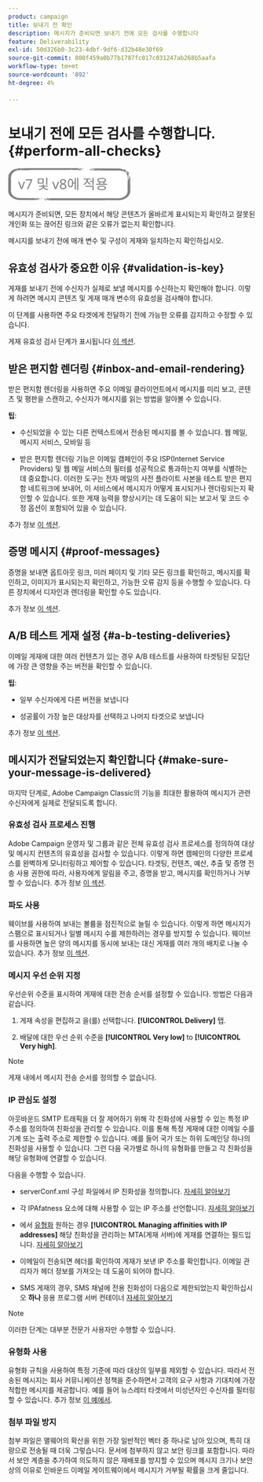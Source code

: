 ```yaml
---
product: campaign
title: 보내기 전 확인
description: 메시지가 준비되면 보내기 전에 모든 검사를 수행합니다
feature: Deliverability
exl-id: 50d326b0-3c23-4dbf-9df6-d32b48e30f69
source-git-commit: 808f459a0b77b1787fc017c031247ab268b5aafa
workflow-type: tm+mt
source-wordcount: '892'
ht-degree: 4%

---
```


# 보내기 전에 모든 검사를 수행합니다. {#perform-all-checks}

![](../../assets/common.svg)

메시지가 준비되면, 모든 장치에서 해당 콘텐츠가 올바르게 표시되는지 확인하고 잘못된 개인화 또는 끊어진 링크와 같은 오류가 없는지 확인합니다.

메시지를 보내기 전에 매개 변수 및 구성이 게재와 일치하는지 확인하십시오.

## 유효성 검사가 중요한 이유 {#validation-is-key}

게재를 보내기 전에 수신자가 실제로 보낼 메시지를 수신하는지 확인해야 합니다. 이렇게 하려면 메시지 콘텐츠 및 게재 매개 변수의 유효성을 검사해야 합니다.

이 단계를 사용하면 주요 타겟에게 전달하기 전에 가능한 오류를 감지하고 수정할 수 있습니다.

게재 유효성 검사 단계가 표시됩니다 [이 섹션](steps-validating-the-delivery.md).

## 받은 편지함 렌더링 {#inbox-and-email-rendering}

받은 편지함 렌더링을 사용하면 주요 이메일 클라이언트에서 메시지를 미리 보고, 콘텐츠 및 평판을 스캔하고, 수신자가 메시지를 읽는 방법을 알아볼 수 있습니다.

**팁**:

* 수신되었을 수 있는 다른 컨텍스트에서 전송된 메시지를 볼 수 있습니다. 웹 메일, 메시지 서비스, 모바일 등

* 받은 편지함 렌더링 기능은 이메일 캠페인이 주요 ISP(Internet Service Providers) 및 웹 메일 서비스의 필터를 성공적으로 통과하는지 여부를 식별하는 데 중요합니다. 이러한 도구는 전자 메일의 사전 플라이트 사본을 테스트 받은 편지함 네트워크에 보내어, 이 서비스에서 메시지가 어떻게 표시되거나 렌더링되는지 확인할 수 있습니다. 또한 게재 능력을 향상시키는 데 도움이 되는 보고서 및 코드 수정 옵션이 포함되어 있을 수 있습니다.

추가 정보 [이 섹션](inbox-rendering.md).

## 증명 메시지 {#proof-messages}

증명을 보내면 옵트아웃 링크, 미러 페이지 및 기타 모든 링크를 확인하고, 메시지를 확인하고, 이미지가 표시되는지 확인하고, 가능한 오류 감지 등을 수행할 수 있습니다. 다른 장치에서 디자인과 렌더링을 확인할 수도 있습니다.

추가 정보 [이 섹션](steps-validating-the-delivery.md#sending-a-proof).

## A/B 테스트 게재 설정 {#a-b-testing-deliveries}

이메일 게재에 대한 여러 컨텐츠가 있는 경우 A/B 테스트를 사용하여 타겟팅된 모집단에 가장 큰 영향을 주는 버전을 확인할 수 있습니다.

**팁**:

* 일부 수신자에게 다른 버전을 보냅니다

* 성공률이 가장 높은 대상자를 선택하고 나머지 타겟으로 보냅니다

추가 정보 [이 섹션](get-started-a-b-testing.md).

## 메시지가 전달되었는지 확인합니다 {#make-sure-your-message-is-delivered}

마지막 단계로, Adobe Campaign Classic의 기능을 최대한 활용하여 메시지가 관련 수신자에게 실제로 전달되도록 합니다.

### 유효성 검사 프로세스 진행

Adobe Campaign 운영자 및 그룹과 같은 전체 유효성 검사 프로세스를 정의하여 대상 및 메시지 컨텐츠의 유효성을 검사할 수 있습니다. 이렇게 하면 캠페인의 다양한 프로세스를 완벽하게 모니터링하고 제어할 수 있습니다. 타겟팅, 컨텐츠, 예산, 추출 및 증명 전송 사용 권한에 따라, 사용자에게 알림을 주고, 증명을 받고, 메시지를 확인하거나 거부할 수 있습니다. 추가 정보 [이 섹션](../../campaign/using/marketing-campaign-approval.md).

### 파도 사용

웨이브를 사용하여 보내는 볼륨을 점진적으로 늘릴 수 있습니다. 이렇게 하면 메시지가 스팸으로 표시되거나 일별 메시지 수를 제한하려는 경우를 방지할 수 있습니다. 웨이브를 사용하면 높은 양의 메시지를 동시에 보내는 대신 게재를 여러 개의 배치로 나눌 수 있습니다. 추가 정보 [이 섹션](steps-sending-the-delivery.md#sending-using-multiple-waves).

### 메시지 우선 순위 지정

우선순위 수준을 표시하여 게재에 대한 전송 순서를 설정할 수 있습니다. 방법은 다음과 같습니다.

1. 게재 속성을 편집하고 을(를) 선택합니다. **[!UICONTROL Delivery]** 탭.

1. 배달에 대한 우선 순위 수준을 **[!UICONTROL Very low]** to **[!UICONTROL Very high]**.

>[!NOTE]
>
>게재 내에서 메시지 전송 순서를 정의할 수 없습니다.

### IP 관심도 설정

아웃바운드 SMTP 트래픽을 더 잘 제어하기 위해 각 친화성에 사용할 수 있는 특정 IP 주소를 정의하여 친화성을 관리할 수 있습니다. 이를 통해 특정 게재에 대한 이메일 수를 기계 또는 출력 주소로 제한할 수 있습니다. 예를 들어 국가 또는 하위 도메인당 하나의 친화성을 사용할 수 있습니다. 그런 다음 국가별로 하나의 유형화를 만들고 각 친화성을 해당 유형화에 연결할 수 있습니다.

다음을 수행할 수 있습니다.

* serverConf.xml 구성 파일에서 IP 친화성을 정의합니다. [자세히 알아보기](../../installation/using/configuring-campaign-server.md#managing-outbound-smtp-traffic-with-affinities)

* 각 IPAfatness 요소에 대해 사용할 수 있는 IP 주소를 선언합니다. [자세히 알아보기](../../installation/using/email-deliverability.md#list-of-ip-addresses-to-use)

* 에서 [유형화](../../campaign-opt/using/about-campaign-typologies.md) 원하는 경우 **[!UICONTROL Managing affinities with IP addresses]** 해당 친화성을 관리하는 MTA(게재 서버)에 게재를 연결하는 필드입니다. [자세히 알아보기](../../campaign-opt/using/applying-rules.md#control-outgoing-smtp-traffic)

* 이메일이 전송되면 헤더를 확인하여 게재가 보낸 IP 주소를 확인합니다. 이메일 관리자가 헤더 정보를 가져오는 데 도움이 되어야 합니다.

* SMS 게재의 경우, SMS 채널에 전용 친화성이 다음으로 제한되었는지 확인하십시오 **하나** 응용 프로그램 서버 컨테이너 [자세히 알아보기](../../installation/using/configure-delivery-settings.md#managing-outbound-smtp-traffic-with-affinities)

>[!NOTE]
>
>이러한 단계는 대부분 전문가 사용자만 수행할 수 있습니다.

### 유형화 사용

유형화 규칙을 사용하여 특정 기준에 따라 대상의 일부를 제외할 수 있습니다. 따라서 전송된 메시지는 회사 커뮤니케이션 정책을 준수하면서 고객의 요구 사항과 기대치에 가장 적합한 메시지를 제공합니다. 예를 들어 뉴스레터 타겟에서 미성년자인 수신자를 필터링할 수 있습니다. 추가 정보 [이 예에서](../../campaign-opt/using/filtering-rules.md).

### 첨부 파일 방지

첨부 파일은 맬웨어의 확산을 위한 가장 일반적인 벡터 중 하나로 남아 있으며, 특히 대량으로 전송될 때 더욱 그렇습니다. 문서에 첨부하지 않고 보안 링크를 포함합니다. 따라서 보안 계층을 추가하여 의도하지 않은 재배포를 방지할 수 있으며 메시지 크기나 보안상의 이유로 인바운드 이메일 게이트웨이에서 메시지가 거부될 확률을 크게 줄입니다.
